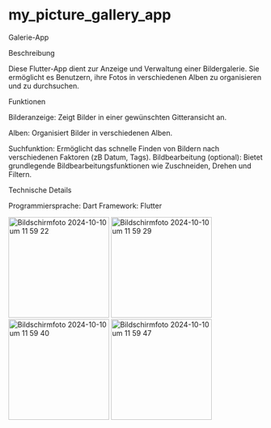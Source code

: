 # my_picture_gallery_app

Galerie-App

Beschreibung

Diese Flutter-App dient zur Anzeige und Verwaltung einer Bildergalerie. Sie ermöglicht es Benutzern, ihre Fotos in verschiedenen Alben zu organisieren und zu durchsuchen.

Funktionen

Bilderanzeige: Zeigt Bilder in einer gewünschten Gitteransicht an.

Alben: Organisiert Bilder in verschiedenen Alben.

Suchfunktion: Ermöglicht das schnelle Finden von Bildern nach verschiedenen Faktoren (zB Datum, Tags).
Bildbearbeitung (optional): Bietet grundlegende Bildbearbeitungsfunktionen wie Zuschneiden, Drehen und Filtern.



Technische Details

Programmiersprache: Dart
Framework: Flutter


<img width="199" alt="Bildschirmfoto 2024-10-10 um 11 59 22" src="https://github.com/user-attachments/assets/f2a08310-0852-48d2-a1b2-6eab04bb1eca">
<img width="199" alt="Bildschirmfoto 2024-10-10 um 11 59 29" src="https://github.com/user-attachments/assets/bb460275-cf08-471f-b3e4-1ac0b0ba53e7">
<img width="199" alt="Bildschirmfoto 2024-10-10 um 11 59 40" src="https://github.com/user-attachments/assets/d6547cad-eeb6-461a-83a6-ceda1b61b0b8">
<img width="199" alt="Bildschirmfoto 2024-10-10 um 11 59 47" src="https://github.com/user-attachments/assets/0db8a3db-8121-42d6-8438-8ed0c6022b83">

